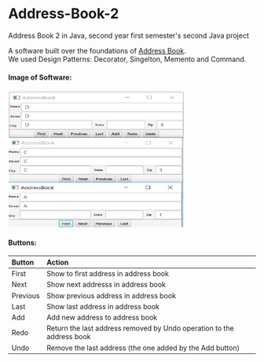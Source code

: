 # Address-Book-2
Address Book 2 in Java, second year first semester's second Java project

A software built over the foundations of [Address Book](https://github.com/aviasd/Address-Book).  
We used Design Patterns: Decorator, Singelton, Memento and Command.

#### Image of Software:
![image](https://raw.githubusercontent.com/aviasd/Address-Book-2/master/README%20files/Software.PNG)  

#### Buttons:

| Button   | Action                                                                |
|:---------|:----------------------------------------------------------------------|
| First    | Show to first address in address book                                 | 
| Next     | Show next addresss in address book                                    |
| Previous | Show previous address in address book                                 |
| Last     | Show last address in address book                                     |
| Add      | Add new address to address book                                       |
| Redo     | Return the last address removed by Undo operation to the address book | 
| Undo     | Remove the last address (the one added by the Add button)             | 
